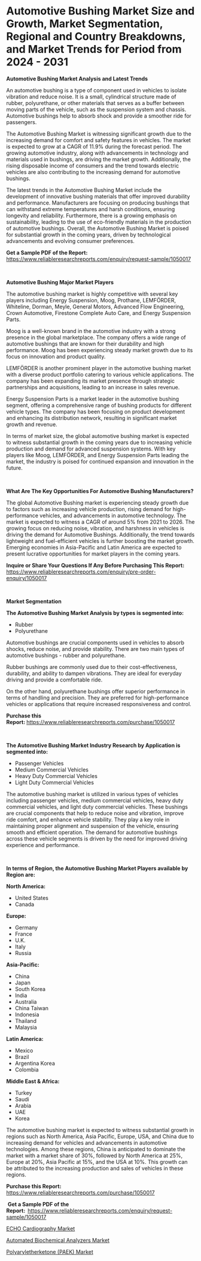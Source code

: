 <p><h1>Automotive Bushing Market Size and Growth, Market Segmentation, Regional and Country Breakdowns, and Market Trends for Period from 2024 -  2031</h1></p><p><strong>Automotive Bushing Market Analysis and Latest Trends</strong></p>
<p><p>An automotive bushing is a type of component used in vehicles to isolate vibration and reduce noise. It is a small, cylindrical structure made of rubber, polyurethane, or other materials that serves as a buffer between moving parts of the vehicle, such as the suspension system and chassis. Automotive bushings help to absorb shock and provide a smoother ride for passengers.</p><p>The Automotive Bushing Market is witnessing significant growth due to the increasing demand for comfort and safety features in vehicles. The market is expected to grow at a CAGR of 11.9% during the forecast period. The growing automotive industry, along with advancements in technology and materials used in bushings, are driving the market growth. Additionally, the rising disposable income of consumers and the trend towards electric vehicles are also contributing to the increasing demand for automotive bushings.</p><p>The latest trends in the Automotive Bushing Market include the development of innovative bushing materials that offer improved durability and performance. Manufacturers are focusing on producing bushings that can withstand extreme temperatures and harsh conditions, ensuring longevity and reliability. Furthermore, there is a growing emphasis on sustainability, leading to the use of eco-friendly materials in the production of automotive bushings. Overall, the Automotive Bushing Market is poised for substantial growth in the coming years, driven by technological advancements and evolving consumer preferences.</p></p>
<p><strong>Get a Sample PDF of the Report:&nbsp;</strong> <a href="https://www.reliableresearchreports.com/enquiry/request-sample/1050017">https://www.reliableresearchreports.com/enquiry/request-sample/1050017</a></p>
<p>&nbsp;</p>
<p><strong>Automotive Bushing Major Market Players</strong></p>
<p><p>The automotive bushing market is highly competitive with several key players including Energy Suspension, Moog, Prothane, LEMFÖRDER, Whiteline, Dorman, Meyle, General Motors, Advanced Flow Engineering, Crown Automotive, Firestone Complete Auto Care, and Energy Suspension Parts.</p><p>Moog is a well-known brand in the automotive industry with a strong presence in the global marketplace. The company offers a wide range of automotive bushings that are known for their durability and high performance. Moog has been experiencing steady market growth due to its focus on innovation and product quality.</p><p>LEMFÖRDER is another prominent player in the automotive bushing market with a diverse product portfolio catering to various vehicle applications. The company has been expanding its market presence through strategic partnerships and acquisitions, leading to an increase in sales revenue.</p><p>Energy Suspension Parts is a market leader in the automotive bushing segment, offering a comprehensive range of bushing products for different vehicle types. The company has been focusing on product development and enhancing its distribution network, resulting in significant market growth and revenue.</p><p>In terms of market size, the global automotive bushing market is expected to witness substantial growth in the coming years due to increasing vehicle production and demand for advanced suspension systems. With key players like Moog, LEMFÖRDER, and Energy Suspension Parts leading the market, the industry is poised for continued expansion and innovation in the future.</p></p>
<p>&nbsp;</p>
<p><strong>What Are The Key Opportunities For Automotive Bushing Manufacturers?</strong></p>
<p><p>The global Automotive Bushing market is experiencing steady growth due to factors such as increasing vehicle production, rising demand for high-performance vehicles, and advancements in automotive technology. The market is expected to witness a CAGR of around 5% from 2021 to 2026. The growing focus on reducing noise, vibration, and harshness in vehicles is driving the demand for Automotive Bushings. Additionally, the trend towards lightweight and fuel-efficient vehicles is further boosting the market growth. Emerging economies in Asia-Pacific and Latin America are expected to present lucrative opportunities for market players in the coming years.</p></p>
<p><strong>Inquire or Share Your Questions If Any Before Purchasing This Report:</strong> <a href="https://www.reliableresearchreports.com/enquiry/pre-order-enquiry/1050017">https://www.reliableresearchreports.com/enquiry/pre-order-enquiry/1050017</a></p>
<p>&nbsp;</p>
<p><strong>Market Segmentation</strong></p>
<p><strong>The Automotive Bushing Market Analysis by types is segmented into:</strong></p>
<p><ul><li>Rubber</li><li>Polyurethane</li></ul></p>
<p><p>Automotive bushings are crucial components used in vehicles to absorb shocks, reduce noise, and provide stability. There are two main types of automotive bushings - rubber and polyurethane. </p><p>Rubber bushings are commonly used due to their cost-effectiveness, durability, and ability to dampen vibrations. They are ideal for everyday driving and provide a comfortable ride. </p><p>On the other hand, polyurethane bushings offer superior performance in terms of handling and precision. They are preferred for high-performance vehicles or applications that require increased responsiveness and control.</p></p>
<p><strong>Purchase this Report:&nbsp;</strong><a href="https://www.reliableresearchreports.com/purchase/1050017">https://www.reliableresearchreports.com/purchase/1050017</a></p>
<p>&nbsp;</p>
<p><strong>The Automotive Bushing Market Industry Research by Application is segmented into:</strong></p>
<p><ul><li>Passenger Vehicles</li><li>Medium Commercial Vehicles</li><li>Heavy Duty Commercial Vehicles</li><li>Light Duty Commercial Vehicles</li></ul></p>
<p><p>The automotive bushing market is utilized in various types of vehicles including passenger vehicles, medium commercial vehicles, heavy duty commercial vehicles, and light duty commercial vehicles. These bushings are crucial components that help to reduce noise and vibration, improve ride comfort, and enhance vehicle stability. They play a key role in maintaining proper alignment and suspension of the vehicle, ensuring smooth and efficient operation. The demand for automotive bushings across these vehicle segments is driven by the need for improved driving experience and performance.</p></p>
<p>&nbsp;</p>
<p><strong>In terms of Region, the Automotive Bushing Market Players available by Region are:</strong></p>
<p>
    <p> <strong> North America: </strong>
        <ul>
            <li>United States</li>
            <li>Canada</li>
        </ul>
        </p> 
    <p> <strong> Europe: </strong>
        <ul>
            <li>Germany</li>
            <li>France</li>
            <li>U.K.</li>
            <li>Italy</li>
            <li>Russia</li>
        </ul>
        </p> 
    <p> <strong> Asia-Pacific: </strong>
        <ul>
            <li>China</li>
            <li>Japan</li>
            <li>South Korea</li>
            <li>India</li>
            <li>Australia</li>
            <li>China Taiwan</li>
            <li>Indonesia</li>
            <li>Thailand</li>
            <li>Malaysia</li>
        </ul>
        </p> 
    <p> <strong> Latin America: </strong>
        <ul>
            <li>Mexico</li>
            <li>Brazil</li>
            <li>Argentina Korea</li>
            <li>Colombia</li>
        </ul>
        </p> 
    <p> <strong> Middle East & Africa: </strong>
        <ul>
            <li>Turkey</li>
            <li>Saudi</li>
            <li>Arabia</li>
            <li>UAE</li>
            <li>Korea</li>
        </ul>
    </p>
    </p>
<p><p>The automotive bushing market is expected to witness substantial growth in regions such as North America, Asia Pacific, Europe, USA, and China due to increasing demand for vehicles and advancements in automotive technologies. Among these regions, China is anticipated to dominate the market with a market share of 30%, followed by North America at 25%, Europe at 20%, Asia Pacific at 15%, and the USA at 10%. This growth can be attributed to the increasing production and sales of vehicles in these regions.</p></p>
<p><strong>Purchase this Report: </strong><a href="https://www.reliableresearchreports.com/purchase/1050017">https://www.reliableresearchreports.com/purchase/1050017</a></p>
<p>&nbsp;<strong>Get a Sample PDF of the Report:&nbsp;&nbsp;</strong><a href="https://www.reliableresearchreports.com/enquiry/request-sample/1050017">https://www.reliableresearchreports.com/enquiry/request-sample/1050017</a></p>
<p><strong></strong></p>
<p><p><a href="https://view.publitas.com/reportprime-1/decoding-the-echo-cardiography-market-a-deep-dive-into-the-latest-market-trends-market-segmentation-and-competitive-analysis/">ECHO Cardiography Market</a></p><p><a href="https://view.publitas.com/reportprime-1/automated-biochemical-analyzers-market-size-growth-outlook-from-2023-to-2030-projecting-at-markets-trends-analysis-by-application-regional-outlook-and-revenue/">Automated Biochemical Analyzers Market</a></p><p><a href="https://view.publitas.com/reportprime-1/polyaryletherketone-paek-market-insights-market-players-and-forecast-till-2030/">Polyaryletherketone (PAEK) Market</a></p></p>